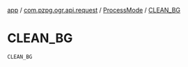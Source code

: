 [app](../../index.md) / [com.pzpg.ogr.api.request](../index.md) / [ProcessMode](index.md) / [CLEAN_BG](./-c-l-e-a-n_-b-g.md)

# CLEAN_BG

`CLEAN_BG`